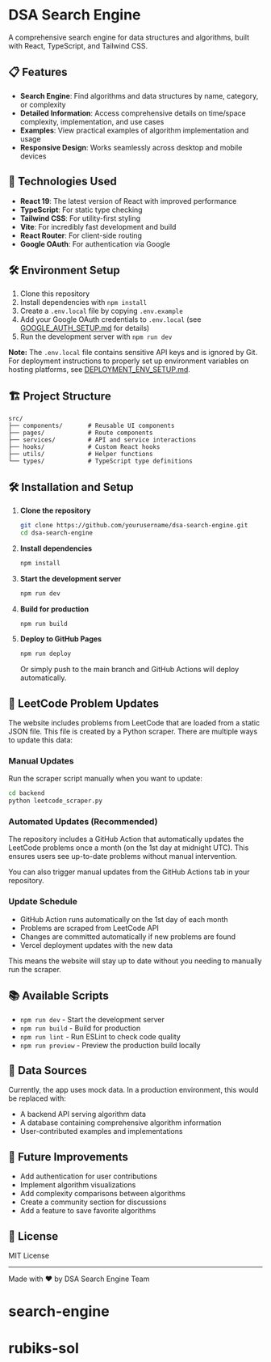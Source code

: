 # DSA Search Engine

A comprehensive search engine for data structures and algorithms, built with React, TypeScript, and Tailwind CSS.

## 📋 Features

- **Search Engine**: Find algorithms and data structures by name, category, or complexity
- **Detailed Information**: Access comprehensive details on time/space complexity, implementation, and use cases
- **Examples**: View practical examples of algorithm implementation and usage
- **Responsive Design**: Works seamlessly across desktop and mobile devices

## 🚀 Technologies Used

- **React 19**: The latest version of React with improved performance
- **TypeScript**: For static type checking
- **Tailwind CSS**: For utility-first styling
- **Vite**: For incredibly fast development and build
- **React Router**: For client-side routing
- **Google OAuth**: For authentication via Google

## 🛠️ Environment Setup

1. Clone this repository
2. Install dependencies with `npm install`
3. Create a `.env.local` file by copying `.env.example`
4. Add your Google OAuth credentials to `.env.local` (see [GOOGLE_AUTH_SETUP.md](./GOOGLE_AUTH_SETUP.md) for details)
5. Run the development server with `npm run dev`

**Note:** The `.env.local` file contains sensitive API keys and is ignored by Git. For deployment instructions to properly set up environment variables on hosting platforms, see [DEPLOYMENT_ENV_SETUP.md](./DEPLOYMENT_ENV_SETUP.md).

## 🏗️ Project Structure

```
src/
├── components/       # Reusable UI components
├── pages/            # Route components
├── services/         # API and service interactions
├── hooks/            # Custom React hooks
├── utils/            # Helper functions
└── types/            # TypeScript type definitions
```

## 🛠️ Installation and Setup

1. **Clone the repository**
   ```bash
   git clone https://github.com/yourusername/dsa-search-engine.git
   cd dsa-search-engine
   ```

2. **Install dependencies**
   ```bash
   npm install
   ```

3. **Start the development server**
   ```bash
   npm run dev
   ```

4. **Build for production**
   ```bash
   npm run build
   ```

5. **Deploy to GitHub Pages**
   ```bash
   npm run deploy
   ```

   Or simply push to the main branch and GitHub Actions will deploy automatically.

## 📝 LeetCode Problem Updates

The website includes problems from LeetCode that are loaded from a static JSON file. This file is created by a Python scraper. There are multiple ways to update this data:

### Manual Updates
Run the scraper script manually when you want to update:
```bash
cd backend
python leetcode_scraper.py
```

### Automated Updates (Recommended)
The repository includes a GitHub Action that automatically updates the LeetCode problems once a month (on the 1st day at midnight UTC). This ensures users see up-to-date problems without manual intervention.

You can also trigger manual updates from the GitHub Actions tab in your repository.

### Update Schedule
- GitHub Action runs automatically on the 1st day of each month
- Problems are scraped from LeetCode API
- Changes are committed automatically if new problems are found
- Vercel deployment updates with the new data

This means the website will stay up to date without you needing to manually run the scraper.

## 📚 Available Scripts

- `npm run dev` - Start the development server
- `npm run build` - Build for production
- `npm run lint` - Run ESLint to check code quality
- `npm run preview` - Preview the production build locally

## 🧠 Data Sources

Currently, the app uses mock data. In a production environment, this would be replaced with:
- A backend API serving algorithm data
- A database containing comprehensive algorithm information
- User-contributed examples and implementations

## 📝 Future Improvements

- Add authentication for user contributions
- Implement algorithm visualizations
- Add complexity comparisons between algorithms
- Create a community section for discussions
- Add a feature to save favorite algorithms

## 📄 License

MIT License

---

Made with ❤️ by DSA Search Engine Team
# search-engine
# rubiks-sol
